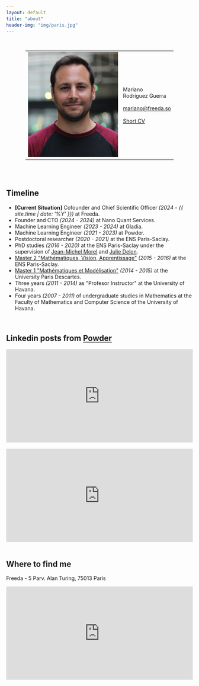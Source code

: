 ```yaml
---
layout: default
title: "about"
header-img: "img/paris.jpg"
---
```




<style>
    .google-maps {
        position: relative;
        padding-bottom: 50%; // This is the aspect ratio
        height: 0;
        overflow: hidden;
    }
    .google-maps iframe {
        position: absolute;
        top: 0;
        left: 0;
        width: 100% !important;
        height: 100% !important;
    }
    .linkedin-class {
        position: relative;
        padding-bottom: 50%; // This is the aspect ratio
/*         height: 90%; */
        overflow: hidden;
    }
    .linkedin-class iframe {
        position: absolute;
        top: 0;
        left: 0;
        width: 100% !important;
        height: 100% !important;
    }
    .profile-image {
        max-height: 300px;
        width: auto;
        object-fit: contain;
    }
</style>


<!-- <center> <h3>Mariano Rodriguez</h3> </center> -->

<!-- <div> <img style="float:right;" src="/img/mariano2.jpg" alt="Mariano Rodríguez" width="15%"></div> -->

<center>
<style>
table, th, td {
  border: 0px solid black;
  border-collapse: collapse;
  border-color:inherit;  
}
td.torightcolumn{vertical-align:middle;text-align: justify;
  text-justify: inter-word;}
td.toleftcolumn{vertical-align:middle;width: 25%;}
</style>
<br />

<style>
table, th, td {
  border: 0px solid black;
  border-collapse: collapse;
  border-color:inherit;  
}
td.torightcolumn{vertical-align:middle;text-align: justify;
  text-justify: inter-word;}
td.toleftcolumn{vertical-align:middle;width: 25%;}
</style>
<table style="width:400px">
  <tr>
    <td class="toleftcolumn" align="right" style="width:350px" >
        <div style="align:center;" > <img src="/img/mariano_stationf_rect_lq.jpg" alt="Mariano Rodríguez" class="profile-image" ></div>
    </td>
    <td class="torightcolumn" align="left">
<!--         In the following you will find a brief description about me! -->
Mariano
<br />
Rodríguez Guerra
<br />
<!-- Cuban, French -->
<br />
<a href="mailto:mariano@freeda.so">mariano@freeda.so</a>
<br />
<br />
<a href="http://dev.ipol.im/~rdguez-mariano/fixed_files/short_cv.pdf"> Short CV</a>
    </td>
  </tr>
</table>

</center>

<!-- Google Calendar Appointment Scheduling begin -->
<div class="appointment-button-container" align="right">
  <link href="https://calendar.google.com/calendar/scheduling-button-script.css" rel="stylesheet">
  <script src="https://calendar.google.com/calendar/scheduling-button-script.js" async></script>
  <script>
  (function() {
    var target = document.currentScript;
    window.addEventListener('load', function() {
      calendar.schedulingButton.load({
        url: 'https://calendar.google.com/calendar/appointments/AcZssZ23xFZaKI1BwnbFvzwbc7lQ2vMw0--yK-oloBc=?gv=true',
        color: '#0B8043',
        label: 'Request a Meeting',
        target,
      });
    });
  })();
  </script>
</div>
<!-- end Google Calendar Appointment Scheduling -->


<br />

<!-- Curriculum vitae -->
<!-- ----------- -->
<!-- [Short Version](http://dev.ipol.im/~rdguez-mariano/fixed_files/short_cv.pdf) -->
<!-- - [Long Version](http://dev.ipol.im/~rdguez-mariano/fixed_files/cv.pdf) -->
<!-- - [Full Version](http://dev.ipol.im/~rdguez-mariano/fixed_files/full_cv.pdf) -->

<br />

Timeline
--------------
- **[Current Situation]** Cofounder and Chief Scientific Officer *(2024 - {{ site.time | date: '%Y' }})* at Freeda.
- Founder and CTO *(2024 - 2024)* at Nano Quant Services.
- Machine Learning Engineer *(2023 - 2024)* at Gladia. 
- Machine Learning Engineer *(2021 - 2023)* at Powder. 
- Postdoctoral researcher *(2020 - 2021)* at the ENS Paris-Saclay.
- PhD studies *(2016 - 2020)* at the ENS Paris-Saclay under the supervision of [Jean-Michel Morel](https://sites.google.com/site/jeanmichelmorelcmlaenscachan/) and [Julie Delon](https://delon.wp.imt.fr/).
- [Master 2 "Mathématiques, Vision, Apprentissage"](http://math.ens-paris-saclay.fr/version-francaise/formations/master-mva/) *(2015 - 2016)* at the ENS Paris-Saclay.
- [Master 1 "Mathématiques et Modélisation"](https://map5.mi.parisdescartes.fr/presentation/enseignement/) *(2014 - 2015)* at the University Paris Descartes.
- Three years *(2011 - 2014)* as "Profesor Instructor" at the University of Havana.
- Four years *(2007 - 2011)* of undergraduate studies in Mathematics at the Faculty of Mathematics and Computer Science of the University of Havana.

<br />

Linkedin posts from [Powder](https://www.linkedin.com/company/gustshow)
---------------

<!--
<div class="linkedin-class">
<iframe src="https://www.linkedin.com/embed/feed/update/urn:li:activity:6980935645632286720/" frameborder="0"></iframe>
</div>
<br />

<div class="linkedin-class">
<iframe src="https://www.linkedin.com/embed/feed/update/urn:li:activity:6980923441826643968/" frameborder="0"></iframe>
</div>
<br />
-->

<div class="linkedin-class">
<iframe src="https://www.linkedin.com/embed/feed/update/urn:li:activity:6975078188875931648/" frameborder="0"></iframe>
</div>
<br />

<div class="linkedin-class">
<iframe src="https://www.linkedin.com/embed/feed/update/urn:li:share:6859108743213400065" frameborder="0"></iframe>
</div>
<br />

Where to find me
--------------

<!-- [Freeda](https://www.linkedin.com/company/gladia-io/mycompany/) - 5 Parv. Alan Turing, 75013 Paris -->
Freeda - 5 Parv. Alan Turing, 75013 Paris
<div class="google-maps">
<iframe src="https://www.google.com/maps/embed?pb=!1m18!1m12!1m3!1d5252.605706256659!2d2.369203676971786!3d48.8333616713287!2m3!1f0!2f0!3f0!3m2!1i1024!2i768!4f13.1!3m3!1m2!1s0x47e67222208823cf%3A0x541ecb63365de48!2sSTATION%20F!5e0!3m2!1sfr!2sfr!4v1738682425844!5m2!1sfr!2sfr" width="600" height="450" style="border:0;" allowfullscreen="" loading="lazy" referrerpolicy="no-referrer-when-downgrade"></iframe>
</div>
<br />

